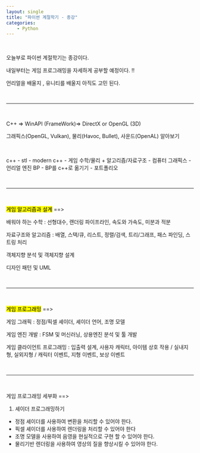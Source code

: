 ```yaml
---
layout: single
title: "파이썬 계절학기 - 종강"
categories:
    - Python
---
```


<br>

오늘부로 파이썬 계절학기는 종강이다.

내일부터는 게임 프로그래밍을 자세하게 공부할 예정이다. !!

언리얼을 배울지 , 유니티를 배울지 아직도 고민 된다.

<br>

---

<br>

C++ => WinAPI (FrameWork)=> DirectX or OpenGL (3D)

그래픽스(OpenGL, Vulkan), 물리(Havoc, Bullet), 사운드(OpenAL) 알아보기

<br>

c++ - stl - modern c++ - 게임 수학/물리 + 알고리즘/자료구조 - 컴퓨터 그래픽스 - 언리얼 엔진 BP - BP를 c++로 옮기기 - 포트폴리오

<br>

---

<br>

<mark style : background color : yellow> 게임 알고리즘과 설계</mark> ==>


배워야 하는 수학 : 선형대수, 랜더링 파이프라인, 속도와 가속도, 미분과 적분

자료구조와 알고리즘 : 배열, 스택/큐, 리스트, 정렬/검색, 트리/그래프, 패스 파인딩, 스트링 처리

객체지향 분석 및 객체지향 설계

디자인 패턴 및 UML

<br>

---

<br>

<mark style : background color : yellow>게임 프로그래밍</mark> ==>

게임 그래픽 : 정점/픽셀 셰이더, 셰이더 언어, 조명 모델

게임 엔진 개발 : FSM 및 머신러닝, 상용엔진 분석 및 툴 개발

게임 클라이언트 프로그래밍 : 입출력 설계, 사용자 캐릭터, 아이템 상호 작용 / 실내지형, 실외지형 / 캐릭터 이벤트, 지형 이벤트, 보상 이벤트

<br>

---

<br>

게임 프로그래밍 세부화 ==>

1. 셰이더 프로그래밍하기
- 정점 셰이더를 사용하여 변환을 처리할 수 있어야 한다.
- 픽셀 셰이더를 사용하여 렌더링을 처리할 수 있어야 한다
- 조명 모델을 사용하여 음영을 현실적으로 구현 할 수 있어야 한다.
- 물리기반 렌더링을 사용하여 영상의 질을 향상시킬 수 있어야 한다.